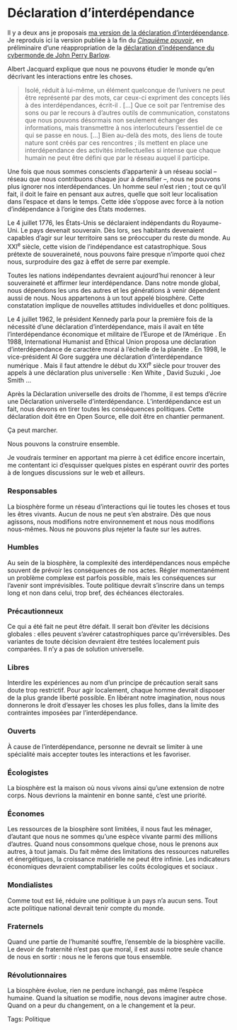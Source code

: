 # Déclaration d&#8217;interdépendance

Il y a deux ans je proposais [ma version de la déclaration d’interdépendance](http://blog.tcrouzet.com/2006/06/27/declaration-d%e2%80%99interdependance/). Je reproduis ici la version publiée à la fin du [*Cinquième pouvoir*](http://blog.tcrouzet.com/le-cinquieme-pouvoir/), en préliminaire d’une réappropriation de la [déclaration d’indépendance du cybermonde de John Perry Barlow](http://www.freescape.eu.org/eclat/1partie/Barlow/barlowtxt.html).

Albert Jacquard explique que nous ne pouvons étudier le monde qu’en décrivant les interactions entre les choses.

> Isolé, réduit à lui-même, un élément quelconque de l’univers ne peut être représenté par des mots, car ceux-ci expriment des concepts liés à des interdépendances, écrit-il . \[…\] Que ce soit par l’entremise des sons ou par le recours à d’autres outils de communication, constatons que nous pouvons désormais non seulement échanger des informations, mais transmettre à nos interlocuteurs l’essentiel de ce qui se passe en nous. \[…\] Bien au-delà des mots, des liens de toute nature sont créés par ces rencontres ; ils mettent en place une interdépendance des activités intellectuelles si intense que chaque humain ne peut être défini que par le réseau auquel il participe.

Une fois que nous sommes conscients d’appartenir à un réseau social – réseau que nous contribuons chaque jour à densifier –, nous ne pouvons plus ignorer nos interdépendances. Un homme seul n’est rien ; tout ce qu’il fait, il doit le faire en pensant aux autres, quelle que soit leur localisation dans l’espace et dans le temps. Cette idée s’oppose avec force à la notion d’indépendance à l’origine des États modernes.

Le 4 juillet 1776, les États-Unis se déclaraient indépendants du Royaume-Uni. Le pays devenait souverain. Dès lors, ses habitants devenaient capables d’agir sur leur territoire sans se préoccuper du reste du monde. Au XXI<sup>e</sup> siècle, cette vision de l’indépendance est catastrophique. Sous prétexte de souveraineté, nous pouvons faire presque n’importe quoi chez nous, surproduire des gaz à effet de serre par exemple.

Toutes les nations indépendantes devraient aujourd’hui renoncer à leur souveraineté et affirmer leur interdépendance. Dans notre monde global, nous dépendons les uns des autres et les générations à venir dépendent aussi de nous. Nous appartenons à un tout appelé biosphère. Cette constatation implique de nouvelles attitudes individuelles et donc politiques.

Le 4 juillet 1962, le président Kennedy parla pour la première fois de la nécessité d’une déclaration d’interdépendance, mais il avait en tête l’interdépendance économique et militaire de l’Europe et de l’Amérique . En 1988, International Humanist and Ethical Union proposa une déclaration d’interdépendance de caractère moral à l’échelle de la planète . En 1998, le vice-président Al Gore suggéra une déclaration d’interdépendance numérique . Mais il faut attendre le début du XXI<sup>e</sup> siècle pour trouver des appels à une déclaration plus universelle : Ken White , David Suzuki , Joe Smith …

Après la Déclaration universelle des droits de l’homme, il est temps d’écrire une Déclaration universelle d’interdépendance. L’interdépendance est un fait, nous devons en tirer toutes les conséquences politiques. Cette déclaration doit être en Open Source, elle doit être en chantier permanent.

Ça peut marcher.

Nous pouvons la construire ensemble.

Je voudrais terminer en apportant ma pierre à cet édifice encore incertain, me contentant ici d’esquisser quelques pistes en espérant ouvrir des portes à de longues discussions sur le web et ailleurs.

### Responsables

La biosphère forme un réseau d’interactions qui lie toutes les choses et tous les êtres vivants. Aucun de nous ne peut s’en abstraire. Dès que nous agissons, nous modifions notre environnement et nous nous modifions nous-mêmes. Nous ne pouvons plus rejeter la faute sur les autres.

### Humbles

Au sein de la biosphère, la complexité des interdépendances nous empêche souvent de prévoir les conséquences de nos actes. Régler momentanément un problème complexe est parfois possible, mais les conséquences sur l’avenir sont imprévisibles. Toute politique devrait s’inscrire dans un temps long et non dans celui, trop bref, des échéances électorales.

### Précautionneux

Ce qui a été fait ne peut être défait. Il serait bon d’éviter les décisions globales : elles peuvent s’avérer catastrophiques parce qu’irréversibles. Des variantes de toute décision devraient être testées localement puis comparées. Il n’y a pas de solution universelle.

### Libres

Interdire les expériences au nom d’un principe de précaution serait sans doute trop restrictif. Pour agir localement, chaque homme devrait disposer de la plus grande liberté possible. En libérant notre imagination, nous nous donnerons le droit d’essayer les choses les plus folles, dans la limite des contraintes imposées par l’interdépendance.

### Ouverts

À cause de l’interdépendance, personne ne devrait se limiter à une spécialité mais accepter toutes les interactions et les favoriser.

### Écologistes

La biosphère est la maison où nous vivons ainsi qu’une extension de notre corps. Nous devrions la maintenir en bonne santé, c’est une priorité.

### Économes

Les ressources de la biosphère sont limitées, il nous faut les ménager, d’autant que nous ne sommes qu’une espèce vivante parmi des millions d’autres. Quand nous consommons quelque chose, nous le prenons aux autres, à tout jamais. Du fait même des limitations des ressources naturelles et énergétiques, la croissance matérielle ne peut être infinie. Les indicateurs économiques devraient comptabiliser les coûts écologiques et sociaux .

### Mondialistes

Comme tout est lié, réduire une politique à un pays n’a aucun sens. Tout acte politique national devrait tenir compte du monde.

### Fraternels

Quand une partie de l’humanité souffre, l’ensemble de la biosphère vacille. Le devoir de fraternité n’est pas que moral, il est aussi notre seule chance de nous en sortir : nous ne le ferons que tous ensemble.

### Révolutionnaires

La biosphère évolue, rien ne perdure inchangé, pas même l’espèce humaine. Quand la situation se modifie, nous devons imaginer autre chose. Quand on a peur du changement, on a le changement et la peur.

Tags: Politique